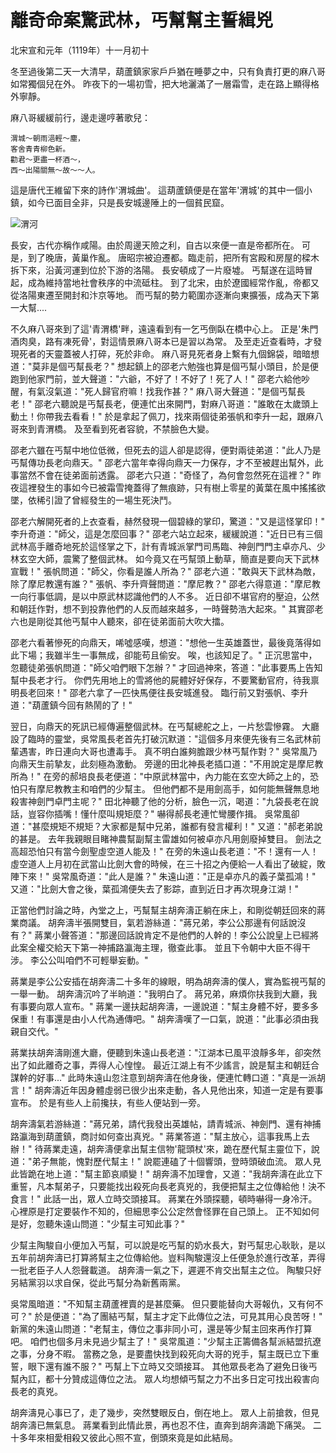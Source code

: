# 離奇命案驚武林，丐幫幫主誓緝兇

北宋宣和元年（1119年）十一月初十

冬至過後第二天一大清早，葫蘆鎮家家戶戶猶在睡夢之中，只有負責打更的麻八哥如常獨個兒在外。 昨夜下的一場初雪，把大地灑滿了一層霜雪，走在路上顯得格外寧靜。

麻八哥緩緩前行，邊走邊哼著歌兒：

```text
渭城～朝雨浥輕～塵，
客舍青青柳色新。
勸君～更盡一杯酒～，
西～出陽關無～故～～人。
```

這是唐代王維留下來的詩作'渭城曲'。 這葫蘆鎮便是在當年'渭城'的其中一個小鎮，如今已面目全非，只是長安城邊陲上的一個貧民窟。

![&#x6E2D;&#x6CB3;](http://oi58.tinypic.com/qpnsye.jpg)

長安，古代亦稱作咸陽。由於周邊天險之利，自古以來便一直是帝都所在。 可是，到了晚唐，黃巢作亂。 唐昭宗被迫遷都。臨走前，把所有宮殿和房屋的樑木拆下來，沿黃河運到位於下游的洛陽。 長安頓成了一片廢墟。 丐幫遂在這時冒起，成為維持當地社會秩序的中流砥柱。 到了北宋，由於遼國經常作亂，帝都又從洛陽東遷至開封和汴京等地。 而丐幫的勢力範圍亦逐漸向東擴張，成為天下第一大幫....

不久麻八哥來到了這'青渭橋'畔，遠遠看到有一乞丐倒臥在橋中心上。 正是'朱門酒肉臭，路有凍死骨'，對這情景麻八哥本已是習以為常。 及至走近查看時，才發現死者的天靈蓋被人打碎，死於非命。 麻八哥見死者身上繫有九個錦袋，暗暗想道："莫非是個丐幫長老？" 想起鎮上的邵老六勉強也算是個丐幫小頭目，於是便跑到他家門前，並大聲道："六爺，不好了！不好了！死了人！" 邵老六給他吵醒，有氣沒氣道："死人歸官府嘛！找我作甚？" 麻八哥大聲道："是個丐幫長老！" 邵老六聽說是丐幫長老，便連忙出來開門，對麻八哥道："誰敢在太歲頭上動土！你帶我去看看！" 於是拿起了佩刀，找來兩個徒弟張帆和李升一起，跟麻八哥來到青渭橋。 及至看到死者容貌，不禁臉色大變。

邵老六雖在丐幫中地位低微，但死去的這人卻是認得，便對兩徒弟道："此人乃是丐幫傳功長老向鼎天。" 邵老六當年幸得向鼎天一力保存，才不至被趕出幫外，此事當然不會在徒弟面前透露。 邵老六只道："奇怪了，為何會忽然死在這裡？" 昨夜這裡發生的事如今已被霜雪掩蓋得了無痕跡，只有樹上零星的黃葉在風中搖搖欲墜，依稀引證了曾經發生的一場生死決鬥。

邵老六解開死者的上衣查看，赫然發現一個碧綠的掌印，驚道："又是這怪掌印！" 李升奇道："師父，這是怎麼回事？" 邵老六站立起來，緩緩說道："近日已有三個武林高手離奇地死於這怪掌之下，計有青城派掌門司馬臨、神劍門門主卓亦凡、少林玄空大師，震驚了整個武林。 如今竟又在丐幫頭上動草，簡直是要向天下武林宣戰！" 張帆問道："師父，你看是誰人所為？" 邵老六道："敢與天下武林為敵，除了摩尼教還有誰？" 張帆、李升齊聲問道："摩尼教？" 邵老六得意道："摩尼教一向行事低調，是以中原武林認識他們的人不多。 近日卻不堪官府的壓迫，公然和朝廷作對，想不到投靠他們的人反而越來越多，一時聲勢浩大起來。" 其實邵老六也是剛從其他丐幫中人聽來，卻在徒弟面前大吹大擂。

邵老六看著慘死的向鼎天，唏噓感嘆，想道："想他一生英雄蓋世，最後竟落得如此下場；我雖半生一事無成，卻能苟且偷安。 唉，也該知足了。" 正沉思當中，忽聽徒弟張帆問道："師父咱們眼下怎辦？" 才回過神來，答道："此事要馬上告知幫中長老才行。 你們先用地上的雪將他的屍體好好保存，不要驚動官府，待我禀明長老回來！" 邵老六拿了一匹快馬便往長安城進發。 臨行前又對張帆、李升道："葫蘆鎮今回有熱鬧的了！"

翌日，向鼎天的死訊已經傳遍整個武林。在丐幫總舵之上，一片愁雲慘霧。 大廳設了臨時的靈堂，吳常風長老首先打破沉默道："這個多月來便先後有三名武林前輩遇害，昨日連向大哥也遭毒手。 真不明白誰夠膽跟少林丐幫作對？" 吳常風乃向鼎天生前摯友，此刻極為激動。 旁邊的田北神長老插口道："不用說定是摩尼教所為！" 在旁的郝培良長老便道："中原武林當中，內力能在玄空大師之上的，恐怕只有摩尼教教主和咱們的少幫主。 但他們都不是用劍高手，如何能無聲無息地殺害神劍門卓門主呢？" 田北神聽了他的分析，臉色一沉，喝道："九袋長老在說話，豈容你插嘴！懂什麼叫規矩麼？" 嚇得郝長老連忙彎腰作揖。 吳常風卻道："甚麼規矩不規矩？大家都是幫中兄弟，誰都有發言權利！" 又道："郝老弟說的甚是。 去年我親眼目睹神農幫副幫主雷雄如何被卓亦凡用劍廢掉雙目。 劍法之高超恐怕只有當今劍聖虛空道人能及！" 在旁的朱遠山長老道："不！還有一人！虛空道人上月初在武當山比劍大會的時候，在三十招之內便給一人看出了破綻，敗陣下來！" 吳常風奇道："此人是誰？" 朱遠山道："正是卓亦凡的義子葉孤鴻！" 又道："比劍大會之後，葉孤鴻便失去了影踪，直到近日才再次現身江湖！"

正當他們討論之時，內堂之上，丐幫幫主胡奔濤正躺在床上，和剛從朝廷回來的蔣業商議。 胡奔濤半張開雙目，氣若游絲道："蔣兄弟，李公公那邊有何話說沒有？" 蔣業小聲答道："那邊回話說肯定不是他們的人幹的！李公公說皇上已經將此案全權交給天下第一神捕路瀛海主理，徹查此事。 並且下令朝中大臣不得干涉。 李公公叫咱們不可輕舉妄動。"

蔣業是李公公安插在胡奔濤二十多年的線眼，明為胡奔濤的僕人，實為監視丐幫的一舉一動。 胡奔濤沉吟了半晌道："我明白了。 蔣兄弟，麻煩你扶我到大廳，我有事要向眾人宣布。" 蔣業一邊扶起胡奔濤，一邊說道："幫主身體不好，要多多保重！有事還是由小人代為通傳吧。" 胡奔濤嘆了一口氣，說道："此事必須由我親自交代。"

蔣業扶胡奔濤剛進大廳，便聽到朱遠山長老道："江湖本已風平浪靜多年，卻突然出了如此離奇之事，弄得人心惶惶。 最近江湖上有不少謠言，說是幫主和朝廷合謀幹的好事..." 此時朱遠山忽注意到胡奔濤在他身後，便連忙轉口道："真是一派胡言！" 胡奔濤近年因身體虛弱已很少出來走動，各人見他出來，知道一定是有要事宣布。 於是有些人上前攙扶，有些人便站到一旁。

胡奔濤氣若游絲道："蔣兄弟，請代我發出英雄帖，請青城派、神劍門、還有神捕路瀛海到葫蘆鎮，商討如何查出真兇。" 蔣業答道："幫主放心，這事我馬上去辦！" 待蔣業走遠，胡奔濤便拿出幫主信物'龍頭杖'來，跪在歷代幫主靈位下，說道："弟子無能，愧對歷代幫主！" 說罷連磕了十個響頭，登時頭破血流。 眾人見此皆跪在地上道："幫主節哀順變！" 胡奔濤不加理會，又道："我胡奔濤在此立下重誓，凡本幫弟子，只要能找出殺死向長老真兇的，我便把幫主之位傳給他！決不食言！" 此話一出，眾人立時交頭接耳。 蔣業在外頭探聽，頓時嚇得一身冷汗。 心裡原是打定要裝作不知的，但細思李公公定然會怪罪在自己頭上。 正不知如何是好，忽聽朱遠山問道："少幫主可知此事？"

少幫主陶駿自小便加入丐幫，可以說是吃丐幫的奶水長大，對丐幫忠心耿耿，是以五年前胡奔濤已打算將幫主之位傳給他。豈料陶駿還沒上任便急於進行改革，弄得一批老臣子人人怨聲載道。 胡奔濤一氣之下，遲遲不肯交出幫主之位。 陶駿只好另結黨羽以求自保，從此丐幫分為新舊兩黨。

吳常風暗道："不知幫主葫蘆裡賣的是甚麼藥。 但只要能替向大哥報仇，又有何不可？" 於是便道："為了團結丐幫，幫主才定下此傳位之法，可見其用心良苦呀！" 新黨的朱遠山問道："老幫主，傳位之事非同小可，還是等少幫主回來再作打算吧。 咱們也個多月未見過少幫主了！" 吳常風道："少幫主正籌備各幫派結盟抗遼之事，分身不暇。 當務之急，是要盡快找到殺死向大哥的兇手，幫主既已立下重誓，眼下還有誰不服？" 丐幫上下立時又交頭接耳。 其他眾長老為了避免日後丐幫內訌，都十分贊成這傳位之法。 眾人均想傾丐幫之力不出多日定可找出殺害向長老的真兇。

胡奔濤見心事已了，走了幾步，突然雙眼反白，倒在地上。 眾人上前搶救，但見胡奔濤已無氣息。 蔣業看到此情此景，再也忍不住，直奔到胡奔濤跪下痛哭。 二十多年來相愛相殺又彼此心照不宣，倒頭來竟是如此結局。

